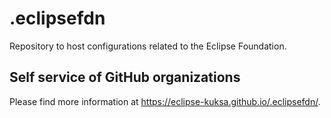 # .eclipsefdn

Repository to host configurations related to the Eclipse Foundation.

## Self service of GitHub organizations

Please find more information at <https://eclipse-kuksa.github.io/.eclipsefdn/>.
